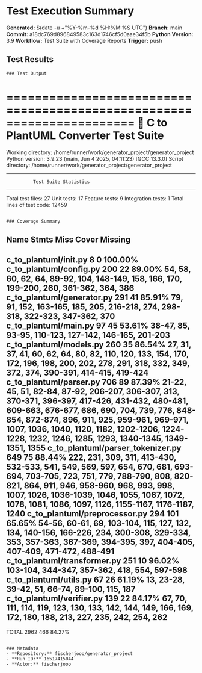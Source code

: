 # Test Execution Summary

**Generated:** $(date -u +"%Y-%m-%d %H:%M:%S UTC")
**Branch:** main
**Commit:** a18dc769d896849583c163d1746cf5d0aae34f5b
**Python Version:** 3.9
**Workflow:** Test Suite with Coverage Reports
**Trigger:** push

## Test Results

```
### Test Output
```

======================================================================
                 🧪 C to PlantUML Converter Test Suite                 
======================================================================
Working directory: /home/runner/work/generator_project/generator_project
Python version: 3.9.23 (main, Jun  4 2025, 04:11:23) 
[GCC 13.3.0]
Script directory: /home/runner/work/generator_project/generator_project

--------------------------------------------------
              Test Suite Statistics               
--------------------------------------------------
Total test files: 27
Unit tests: 17
Feature tests: 9
Integration tests: 1
Total lines of test code: 12459
```

### Coverage Summary
```
Name                                Stmts   Miss   Cover   Missing
------------------------------------------------------------------
c_to_plantuml/__init__.py               8      0 100.00%
c_to_plantuml/config.py               200     22  89.00%   54, 58, 60, 62, 64, 89-92, 104, 148-149, 158, 166, 170, 199-200, 260, 361-362, 364, 386
c_to_plantuml/generator.py            291     41  85.91%   79, 91, 152, 163-165, 185, 205, 216-218, 274, 298-318, 322-323, 347-362, 370
c_to_plantuml/main.py                  97     45  53.61%   38-47, 85, 93-95, 110-123, 127-142, 146-165, 201-203
c_to_plantuml/models.py               260     35  86.54%   27, 31, 37, 41, 60, 62, 64, 80, 82, 110, 120, 133, 154, 170, 172, 196, 198, 200, 202, 278, 291, 318, 332, 349, 372, 374, 390-391, 414-415, 419-424
c_to_plantuml/parser.py               706     89  87.39%   21-22, 45, 51, 82-84, 87-92, 206-207, 306-307, 313, 370-371, 396-397, 417-426, 431-432, 480-481, 609-663, 676-677, 686, 690, 704, 739, 776, 848-854, 872-874, 896, 911, 925, 959-961, 969-971, 1007, 1036, 1040, 1120, 1182, 1202-1206, 1224-1228, 1232, 1246, 1285, 1293, 1340-1345, 1349-1351, 1355
c_to_plantuml/parser_tokenizer.py     649     75  88.44%   222, 231, 309, 311, 413-430, 532-533, 541, 549, 569, 597, 654, 670, 681, 693-694, 703-705, 723, 751, 779, 788-790, 808, 820-821, 864, 911, 946, 958-960, 968, 993, 998, 1007, 1026, 1036-1039, 1046, 1055, 1067, 1072, 1078, 1081, 1086, 1097, 1126, 1155-1167, 1176-1187, 1240
c_to_plantuml/preprocessor.py         294    101  65.65%   54-56, 60-61, 69, 103-104, 115, 127, 132, 134, 140-156, 166-226, 234, 300-308, 329-334, 353, 357-363, 367-369, 394-395, 397, 404-405, 407-409, 471-472, 488-491
c_to_plantuml/transformer.py          251     10  96.02%   103-104, 344-347, 357-362, 418, 554, 597-598
c_to_plantuml/utils.py                 67     26  61.19%   13, 23-28, 39-42, 51, 66-74, 89-100, 115, 187
c_to_plantuml/verifier.py             139     22  84.17%   67, 70, 111, 114, 119, 123, 130, 133, 142, 144, 149, 166, 169, 172, 180, 188, 213, 227, 235, 242, 254, 262
------------------------------------------------------------------
TOTAL                                2962    466  84.27%
```

### Metadata
- **Repository:** fischerjooo/generator_project
- **Run ID:** 16517415044
- **Actor:** fischerjooo
